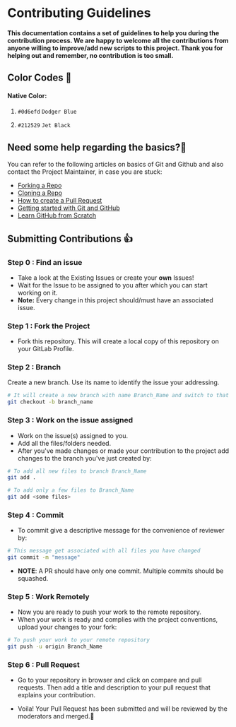 # Contributing Guidelines

#### This documentation contains a set of guidelines to help you during the contribution process. We are happy to welcome all the contributions from anyone willing to improve/add new scripts to this project. Thank you for helping out and remember, **no contribution is too small.**

## Color Codes 🎨
#### Native Color:
1. `#0d6efd` `Dodger Blue`

2. `#212529` `Jet Black`

## Need some help regarding the basics?🤔

You can refer to the following articles on basics of Git and Github and also contact the Project Maintainer,
in case you are stuck:

- [Forking a Repo](https://help.github.com/en/github/getting-started-with-github/fork-a-repo)
- [Cloning a Repo](https://help.github.com/en/desktop/contributing-to-projects/creating-an-issue-or-pull-request)
- [How to create a Pull Request](https://opensource.com/article/19/7/create-pull-request-github)
- [Getting started with Git and GitHub](https://towardsdatascience.com/getting-started-with-git-and-github-6fcd0f2d4ac6)
- [Learn GitHub from Scratch](https://lab.github.com/githubtraining/introduction-to-github)

## Submitting Contributions 👍
### Step 0 : Find an issue

- Take a look at the Existing Issues or create your **own** Issues!
- Wait for the Issue to be assigned to you after which you can start working on it.
- **Note:** Every change in this project should/must have an associated issue.

### Step 1 : Fork the Project
- Fork this repository. This will create a local copy of this repository on your GitLab Profile.

### Step 2 : Branch

Create a new branch. Use its name to identify the issue your addressing.

```bash
# It will create a new branch with name Branch_Name and switch to that branch 
git checkout -b branch_name
```

### Step 3 : Work on the issue assigned

- Work on the issue(s) assigned to you.
- Add all the files/folders needed.
- After you've made changes or made your contribution to the project add changes to the branch you've just created by:

```bash  
# To add all new files to branch Branch_Name  
git add .  

# To add only a few files to Branch_Name
git add <some files>
```

### Step 4 : Commit

- To commit give a descriptive message for the convenience of reviewer by:

```bash
# This message get associated with all files you have changed  
git commit -m "message"  
```

- **NOTE**: A PR should have only one commit. Multiple commits should be squashed.

### Step 5 : Work Remotely

- Now you are ready to push your work to the remote repository.
- When your work is ready and complies with the project conventions, upload your changes to your fork:

```bash  
# To push your work to your remote repository
git push -u origin Branch_Name
```

### Step 6 : Pull Request

- Go to your repository in browser and click on compare and pull requests.
Then add a title and description to your pull request that explains your contribution.  

- Voila! Your Pull Request has been submitted and will be reviewed by the moderators and merged.🥳
